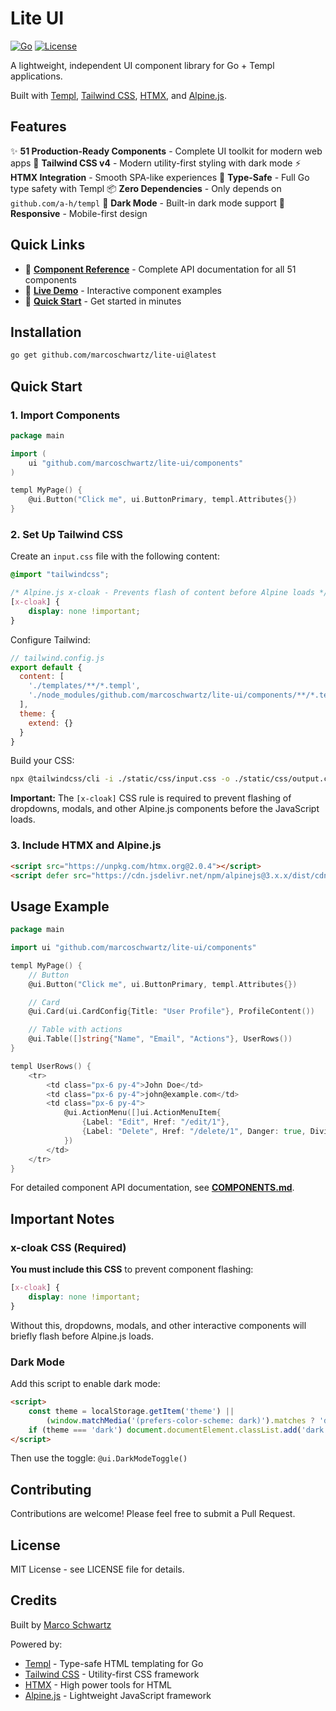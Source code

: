 # Lite UI

[![Go](https://img.shields.io/badge/Go-1.23+-00ADD8?logo=go)](https://golang.org/)
[![License](https://img.shields.io/badge/license-MIT-green.svg)](LICENSE)

A lightweight, independent UI component library for Go + Templ applications.

Built with [Templ](https://templ.guide/), [Tailwind CSS](https://tailwindcss.com/), [HTMX](https://htmx.org/), and [Alpine.js](https://alpinejs.dev/).

## Features

✨ **51 Production-Ready Components** - Complete UI toolkit for modern web apps
🎨 **Tailwind CSS v4** - Modern utility-first styling with dark mode
⚡ **HTMX Integration** - Smooth SPA-like experiences
🔧 **Type-Safe** - Full Go type safety with Templ
📦 **Zero Dependencies** - Only depends on `github.com/a-h/templ`
🌙 **Dark Mode** - Built-in dark mode support
📱 **Responsive** - Mobile-first design

## Quick Links

- 📖 **[Component Reference](COMPONENTS.md)** - Complete API documentation for all 51 components
- 🎨 **[Live Demo](examples/demo-app)** - Interactive component examples
- 🚀 **[Quick Start](#quick-start)** - Get started in minutes

## Installation

```bash
go get github.com/marcoschwartz/lite-ui@latest
```

## Quick Start

### 1. Import Components

```go
package main

import (
    ui "github.com/marcoschwartz/lite-ui/components"
)

templ MyPage() {
    @ui.Button("Click me", ui.ButtonPrimary, templ.Attributes{})
}
```

### 2. Set Up Tailwind CSS

Create an `input.css` file with the following content:

```css
@import "tailwindcss";

/* Alpine.js x-cloak - Prevents flash of content before Alpine loads */
[x-cloak] {
	display: none !important;
}
```

Configure Tailwind:

```javascript
// tailwind.config.js
export default {
  content: [
    './templates/**/*.templ',
    './node_modules/github.com/marcoschwartz/lite-ui/components/**/*.templ'
  ],
  theme: {
    extend: {}
  }
}
```

Build your CSS:

```bash
npx @tailwindcss/cli -i ./static/css/input.css -o ./static/css/output.css --minify
```

**Important:** The `[x-cloak]` CSS rule is required to prevent flashing of dropdowns, modals, and other Alpine.js components before the JavaScript loads.

### 3. Include HTMX and Alpine.js

```html
<script src="https://unpkg.com/htmx.org@2.0.4"></script>
<script defer src="https://cdn.jsdelivr.net/npm/alpinejs@3.x.x/dist/cdn.min.js"></script>
```

## Usage Example

```go
package main

import ui "github.com/marcoschwartz/lite-ui/components"

templ MyPage() {
    // Button
    @ui.Button("Click me", ui.ButtonPrimary, templ.Attributes{})

    // Card
    @ui.Card(ui.CardConfig{Title: "User Profile"}, ProfileContent())

    // Table with actions
    @ui.Table([]string{"Name", "Email", "Actions"}, UserRows())
}

templ UserRows() {
    <tr>
        <td class="px-6 py-4">John Doe</td>
        <td class="px-6 py-4">john@example.com</td>
        <td class="px-6 py-4">
            @ui.ActionMenu([]ui.ActionMenuItem{
                {Label: "Edit", Href: "/edit/1"},
                {Label: "Delete", Href: "/delete/1", Danger: true, Divider: true},
            })
        </td>
    </tr>
}
```

For detailed component API documentation, see **[COMPONENTS.md](COMPONENTS.md)**.

## Important Notes

### x-cloak CSS (Required)

**You must include this CSS** to prevent component flashing:

```css
[x-cloak] {
    display: none !important;
}
```

Without this, dropdowns, modals, and other interactive components will briefly flash before Alpine.js loads.

### Dark Mode

Add this script to enable dark mode:

```html
<script>
    const theme = localStorage.getItem('theme') ||
        (window.matchMedia('(prefers-color-scheme: dark)').matches ? 'dark' : 'light');
    if (theme === 'dark') document.documentElement.classList.add('dark');
</script>
```

Then use the toggle: `@ui.DarkModeToggle()`

## Contributing

Contributions are welcome! Please feel free to submit a Pull Request.

## License

MIT License - see LICENSE file for details.

## Credits

Built by [Marco Schwartz](https://github.com/marcoschwartz)

Powered by:
- [Templ](https://templ.guide/) - Type-safe HTML templating for Go
- [Tailwind CSS](https://tailwindcss.com/) - Utility-first CSS framework
- [HTMX](https://htmx.org/) - High power tools for HTML
- [Alpine.js](https://alpinejs.dev/) - Lightweight JavaScript framework
